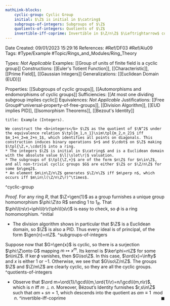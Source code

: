 ```yaml
---
mathLink-blocks:
    cyclic-group: Cyclic Group
    initial: $\Z$ is initial in $\catring$
    subgroups-of-integers: Subgroups of $\Z$
    quotients-of-integers: Quotients of $\Z$
    invertible-iff-coprime: Invertible in $\Z/n\Z$ $\Leftrightarrow$ coprime
---
```


<div class="topSpace"></div>

Date Created: 09/01/2023 15:29:16
References: #Ref/DF03 #Ref/Alu09
Tags: #Type/Example #Topic/Rings_and_Modules/Ring_Theory

Types: <i>Not Applicable</i>
Examples: [[Group of units of finite field is a cyclic group]]
Constructions: [[Euler's Totient Function]], [[Characteristic]], [[Prime Field]], [[Gaussian Integers]]
Generalizations: [[Euclidean Domain (EUD)]]

Properties: [[Subgroups of cyclic groups]], [[Automorphisms and endomorphisms of cyclic groups]]
Sufficiencies: [[At most one dividing subgroup implies cyclic]]
Equivalences: <i>Not Applicable</i>
Justifications: [[Free Group#^universal-property-of-free-groups]], [[Division Algorithm]], [[EUD implies PID]], [[Isomorphism Theorems]], [[Bezout's Identity]]

``` ad-Example
title: Example (Integers).

We construct the <b>integers</b> $\Z$ as the quotient of $\N^2$ under the equivalence relation $\tpl{m_1,n_1}\sim\tpl{m_2,n_2}$ iff $m_1+n_2=m_2+n_1$, which identifies all points on diagonals. This construction induces binary operations $+$ and $\cdot$ on $\Z$ making $\tpl{\Z,+,\cdot}$ into a ring.
* The integers $\Z$ is initial in $\catring$ and is a Euclidean domain with the absolute value $\l|\slot\r|$ valuation.
* The subgroups of $\tpl{\Z,+}$ are of the form $n\Z$ for $n\in\Z$, and all non-trivial cyclic groups $G$ are either $\Z$ or $\Z/n\Z$ for some $n\geq2$.
* An element $m\in\Z/n\Z$ generates $\Z/n\Z$ iff $m\perp n$, which occurs iff $m\in\l(\Z/n\Z\r)^\times$.

```
^cyclic-group

<i>Proof.</i> For any ring $R$, that $\Z=\gen{1}$ as a group furnishes a unique group homomorphism $\phi:\Z\to R$ sending $1$ to $1_R$. That $\phi\l(rs\r)=\phi\l(r\r)\phi\l(s\r)$ is easy to check, so $\phi$ is a ring homomorphism. ^initial
* The division algorithm shows in particular that $\Z$ is a Euclidean domain, so $\Z$ is also a PID. Thus every ideal is of principal, of the form $\gen{n}=n\Z$. ^subgroups-of-integers

Suppose now that $G=\gen{x}$ is cyclic, so there is a surjection $\phi:\Z\onto G$ mapping $m\mapsto x^m$. Its kernel is $\ker\phi=n\Z$ for some $n\in\Z$. If $\ker\phi$ vanishes, then $G\iso\Z$. In this case, $\ord{x}=\infty$ and $x$ is either $1$ or $-1$. Otherwise, we see that $G\iso\Z/n\Z$. The groups $\Z$ and $\Z/m\Z$ are clearly cyclic, so they are all the cyclic groups. ^quotients-of-integers
* Observe that $\ord m=\ord{1}/\gcd\l(m,\ord{1}\r)=n/\gcd\l(m,n\r)$, which is $n$ iff $m\perp n$. Moreover, Bézout’s Identity furnishes $r,s\in\Z$ such that $am+sn=1$, which descends into the quotient as $am\equiv1\mod{n}$.<span style="float:right;">$\blacksquare$</span> ^invertible-iff-coprime
